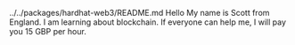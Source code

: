 ../../packages/hardhat-web3/README.md
Hello
My name is Scott from England.
I am learning about blockchain.
If everyone can help me, I will pay you 15 GBP per hour.
